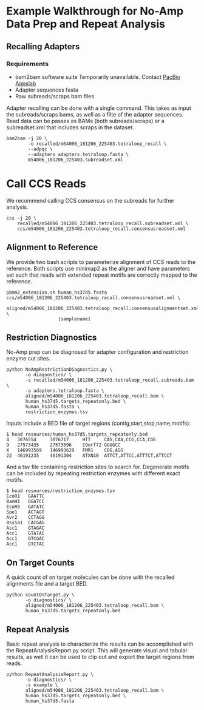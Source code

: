 # Example Walkthrough for No-Amp Data Prep and Repeat Analysis

## Recalling Adapters

### Requirements
 * bam2bam software suite
    Temporarily unavailable.  Contact [PacBio Appslab](jharting@pacificbiosciences.com)
 * Adapter sequences fasta
 * Raw subreads/scraps bam files

Adapter recalling can be done with a single command.  This takes as input the subreads/scraps bams, as well as a filte of the adapter sequences.  Read data can be passes as BAMs (both subreads/scraps) or a subreadset.xml that includes scraps in the dataset.

    bam2bam -j 20 \
            -o recalled/m54006_181206_225403.tetraloop_recall \
            --adpqc \
            --adapters adapters.tetraloop.fasta \
            m54006_181206_225403.subreadset.xml

# Call CCS Reads
We recommend calling CCS consensus on the subreads for further analysis.

    ccs -j 20 \
        recalled/m54006_181206_225403.tetraloop_recall.subreadset.xml \
        ccs/m54006_181206_225403.tetraloop_recall.consensusreadset.xml

## Alignment to Reference
We provide two bash scripts to parameterize alignment of CCS reads to the reference.  Both scripts use minimap2 as the aligner and have parameters set such that reads with extended repeat motifs are correctly mapped to the reference.

    pbmm2_extension.sh human_hs37d5.fasta ccs/m54006_181206_225403.tetraloop_recall.consensusreadset.xml \
                       aligned/m54006_181206_225403.tetraloop_recall.consensusalignmentset.xml \
                       [samplename]

## Restriction Diagnostics

No-Amp prep can be diagnosed for adapter configuration and restriction enzyme cut sites.

    python NoAmpRestrictionDiagnostics.py \
           -o diagnostics/ \
           -s recalled/m54006_181206_225403.tetraloop_recall.subreads.bam \
           -a adapters.tetraloop.fasta \
           aligned/m54006_181206_225403.tetraloop_recall.bam \
           human_hs37d5.targets_repeatonly.bed \
           human_hs37d5.fasta \
           restriction_enzymes.tsv

Inputs include a BED file of target regions (contig,start,stop,name,motifs):
    
    $ head resources/human_hs37d5.targets_repeatonly.bed
    4   3076554     3076717     HTT     CAG,CAA,CCG,CCA,CGG
    9   27573435    27573596    C9orf72 GGGGCC
    X   146993569   146993629   FMR1    CGG,AGG
    22  46191235    46191304    ATXN10  ATTCT,ATTCC,ATTTCT,ATTCCT

And a tsv file containing restriction sites to search for.  Degenerate motifs can be included by repeating restriction enzymes with different exact motifs.

    $ head resources/restriction_enzymes.tsv
    EcoR1   GAATTC
    BamH1   GGATCC
    EcoR5   GATATC
    Spe1    ACTAGT
    Avr2    CCTAGG
    BssSa1  CACGAG
    Acc1    GTAGAC
    Acc1    GTATAC
    Acc1    GTCGAC
    Acc1    GTCTAC

## On Target Counts

A quick count of on target molecules can be done with the recalled alignments file and a target BED.

    python countOnTarget.py \
           -o diagnostics/ \
           aligned/m54006_181206_225403.tetraloop_recall.bam \
           human_hs37d5.targets_repeatonly.bed

## Repeat Analysis

Basic repeat analysis to characterize the results can be accomplished with the RepeatAnalysisReport.py script.  This will generate visual and tabular results, as well it can be used to clip out and export the target regions from reads.

    python RepeatAnalysisReport.py \
           -o diagnostics/ \
           -s example \
           aligned/m54006_181206_225403.tetraloop_recall.bam \
           human_hs37d5.targets_repeatonly.bed \
           human_hs37d5.fasta

